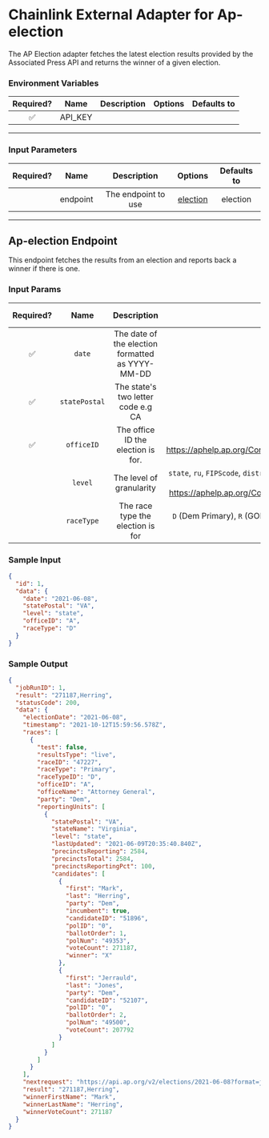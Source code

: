 # Chainlink External Adapter for Ap-election

The AP Election adapter fetches the latest election results provided by the Associated Press API and returns the winner of a given election.

### Environment Variables

| Required? |  Name   | Description | Options | Defaults to |
| :-------: | :-----: | :---------: | :-----: | :---------: |
|    ✅     | API_KEY |             |         |             |

---

### Input Parameters

| Required? |   Name   |     Description     |              Options              | Defaults to |
| :-------: | :------: | :-----------------: | :-------------------------------: | :---------: |
|           | endpoint | The endpoint to use | [election](#Ap-election-Endpoint) |  election   |

---

## Ap-election Endpoint

This endpoint fetches the results from an election and reports back a winner if there is one.

### Input Params

| Required? |     Name      |                   Description                    |                                                                                      Options                                                                                      | Defaults to |
| :-------: | :-----------: | :----------------------------------------------: | :-------------------------------------------------------------------------------------------------------------------------------------------------------------------------------: | :---------: |
|    ✅     |    `date`     | The date of the election formatted as YYYY-MM-DD |                                                                                                                                                                                   |             |
|    ✅     | `statePostal` |        The state's two letter code e.g CA        |                                                                                                                                                                                   |             |
|    ✅     |  `officeID`   |        The office ID the election is for.        |                                     List can be found here https://aphelp.ap.org/Content/SupportDocs/Elections/API/#t=Office_ID_Examples.htm                                      |             |
|           |    `level`    |             The level of granularity             | `state`, `ru`, `FIPScode`, `district`. More informaton on what these represent can be found here https://aphelp.ap.org/Content/SupportDocs/Elections/API/#t=Elections_Request.htm |   `state`   |
|           |  `raceType`   |        The race type the election is for         |                         `D` (Dem Primary), `R` (GOP Primary), `G` (General), `E` (Dem Caucus), `S` (GOP Caucus), `X` (Open Primary or special use cases)                          |     `D`     |

### Sample Input

```json
{
  "id": 1,
  "data": {
    "date": "2021-06-08",
    "statePostal": "VA",
    "level": "state",
    "officeID": "A",
    "raceType": "D"
  }
}
```

### Sample Output

```json
{
  "jobRunID": 1,
  "result": "271187,Herring",
  "statusCode": 200,
  "data": {
    "electionDate": "2021-06-08",
    "timestamp": "2021-10-12T15:59:56.578Z",
    "races": [
      {
        "test": false,
        "resultsType": "live",
        "raceID": "47227",
        "raceType": "Primary",
        "raceTypeID": "D",
        "officeID": "A",
        "officeName": "Attorney General",
        "party": "Dem",
        "reportingUnits": [
          {
            "statePostal": "VA",
            "stateName": "Virginia",
            "level": "state",
            "lastUpdated": "2021-06-09T20:35:40.840Z",
            "precinctsReporting": 2584,
            "precinctsTotal": 2584,
            "precinctsReportingPct": 100,
            "candidates": [
              {
                "first": "Mark",
                "last": "Herring",
                "party": "Dem",
                "incumbent": true,
                "candidateID": "51896",
                "polID": "0",
                "ballotOrder": 1,
                "polNum": "49353",
                "voteCount": 271187,
                "winner": "X"
              },
              {
                "first": "Jerrauld",
                "last": "Jones",
                "party": "Dem",
                "candidateID": "52107",
                "polID": "0",
                "ballotOrder": 2,
                "polNum": "49500",
                "voteCount": 207792
              }
            ]
          }
        ]
      }
    ],
    "nextrequest": "https://api.ap.org/v2/elections/2021-06-08?format=json&level=state&officeid=A&racetypeid=D&resultstype=l&statepostal=VA&winner=X&minDateTime=2021-06-09T20%3a35%3a40.840Z",
    "result": "271187,Herring",
    "winnerFirstName": "Mark",
    "winnerLastName": "Herring",
    "winnerVoteCount": 271187
  }
}
```
